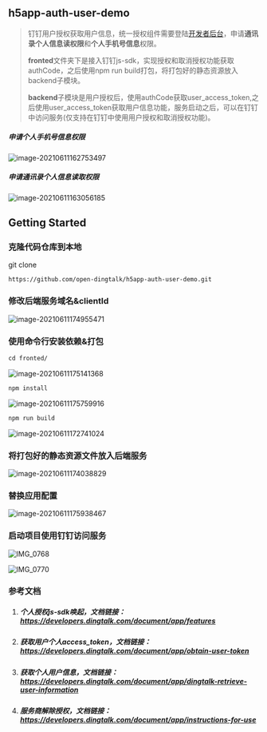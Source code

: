 ## h5app-auth-user-demo
> 钉钉用户授权获取用户信息，统一授权组件需要登陆[开发者后台](https://open-dev.dingtalk.com/)，申请**通讯录个人信息读权限**和**个人手机号信息**权限。
>
> **fronted**文件夹下是接入钉钉js-sdk，实现授权和取消授权功能获取authCode，之后使用npm run build打包，将打包好的静态资源放入backend子模块。
>
> **backend**子模块是用户授权后，使用authCode获取user_access_token,之后使用user_access_token获取用户信息功能，服务启动之后，可以在钉钉中访问服务(仅支持在钉钉中使用用户授权和取消授权功能)。

##### 申请个人手机号信息权限

![image-20210611162753497](images/image-20210611162753497.png)

##### 申请通讯录个人信息读取权限

![image-20210611163056185](https://github.com/open-dingtalk/h5app-auth-user-demo/blob/master/images/image-20210611163056185.png)



## Getting Started



### 克隆代码仓库到本地
git clone
```
https://github.com/open-dingtalk/h5app-auth-user-demo.git
```

### 修改后端服务域名&clientId

![image-20210611174955471](https://github.com/open-dingtalk/h5app-auth-user-demo/blob/master/images/image-20210611174955471.png)

### 使用命令行安装依赖&打包

```txt
cd fronted/
```

![image-20210611175141368](https://github.com/open-dingtalk/h5app-auth-user-demo/blob/master/images/image-20210611175141368.png)

```txt
npm install
```

![image-20210611175759916](https://github.com/open-dingtalk/h5app-auth-user-demo/blob/master/images/image-20210611175759916.png)

```txt
npm run build
```

![image-20210611172741024](https://github.com/open-dingtalk/h5app-auth-user-demo/blob/master/images/image-20210611172741024.png)

### 将打包好的静态资源文件放入后端服务

![image-20210611174038829](https://github.com/open-dingtalk/h5app-auth-user-demo/blob/master/images/image-20210611174038829.png)

### 替换应用配置

![image-20210611175938467](https://github.com/open-dingtalk/h5app-auth-user-demo/blob/master/images/image-20210611175938467.png)

### 启动项目使用钉钉访问服务

![IMG_0768](https://github.com/open-dingtalk/h5app-auth-user-demo/blob/master/images/IMG_0768.PNG)

![IMG_0770](https://github.com/open-dingtalk/h5app-auth-user-demo/blob/master/images/IMG_0770.PNG)

### 参考文档

1. ##### 个人授权js-sdk唤起，文档链接：https://developers.dingtalk.com/document/app/features

2. ##### 获取用户个人access_token，文档链接：https://developers.dingtalk.com/document/app/obtain-user-token

3. ##### 获取个人用户信息，文档链接：https://developers.dingtalk.com/document/app/dingtalk-retrieve-user-information

4. ##### 服务商解除授权，文档链接：https://developers.dingtalk.com/document/app/instructions-for-use
